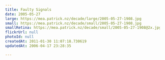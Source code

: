 ```yaml
---
title: Faulty Signals
date: 2005-05-27
large: https://mea.patrick.nz/decade/large/2005-05-27-1908.jpg
small: https://mea.patrick.nz/decade/small/2005-05-27-1908.jpg
smallRetina: https://mea.patrick.nz/decade/small/2005-05-27-1908@2x.jpg
flickrUrl: null
photoId: null
createdAt: 2011-01-30 11:07:18.730619
updatedAt: 2006-04-17 23:28:35

---
```


